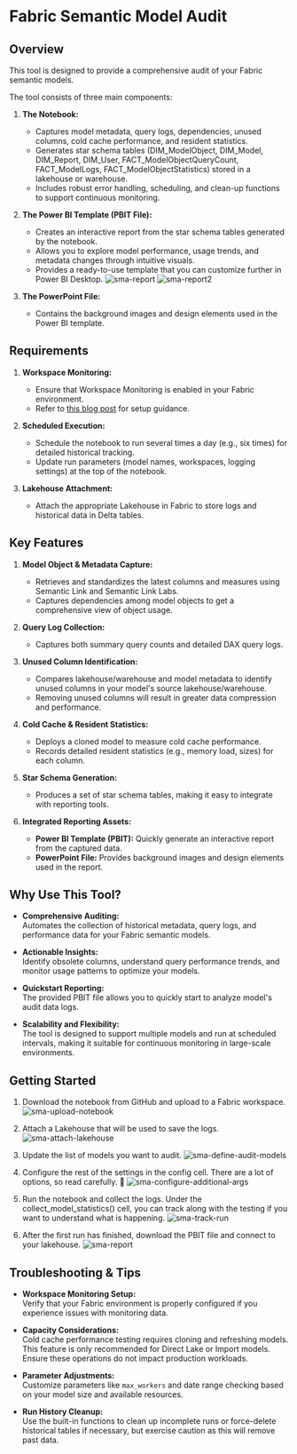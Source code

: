 # Fabric Semantic Model Audit

## Overview

This tool is designed to provide a comprehensive audit of your Fabric semantic models. 

The tool consists of three main components:

1. **The Notebook:**  
   - Captures model metadata, query logs, dependencies, unused columns, cold cache performance, and resident statistics.
   - Generates star schema tables (DIM_ModelObject, DIM_Model, DIM_Report, DIM_User, FACT_ModelObjectQueryCount, FACT_ModelLogs, FACT_ModelObjectStatistics) stored in a lakehouse or warehouse.
   - Includes robust error handling, scheduling, and clean-up functions to support continuous monitoring.

1. **The Power BI Template (PBIT File):**  
   - Creates an interactive report from the star schema tables generated by the notebook.
   - Allows you to explore model performance, usage trends, and metadata changes through intuitive visuals.
   - Provides a ready-to-use template that you can customize further in Power BI Desktop.
![sma-report](media/sma-report.png)
![sma-report2](media/sma-report2.png)

1. **The PowerPoint File:**  
   - Contains the background images and design elements used in the Power BI template.

## Requirements

1. **Workspace Monitoring:**  
   - Ensure that Workspace Monitoring is enabled in your Fabric environment.  
   - Refer to [this blog post](https://blog.fabric.microsoft.com/blog/announcing-public-preview-of-workspace-monitoring) for setup guidance.

1. **Scheduled Execution:**  
   - Schedule the notebook to run several times a day (e.g., six times) for detailed historical tracking.
   - Update run parameters (model names, workspaces, logging settings) at the top of the notebook.

1. **Lakehouse Attachment:**  
   - Attach the appropriate Lakehouse in Fabric to store logs and historical data in Delta tables.

## Key Features

1. **Model Object & Metadata Capture:**  
   - Retrieves and standardizes the latest columns and measures using Semantic Link and Semantic Link Labs.
   - Captures dependencies among model objects to get a comprehensive view of object usage.

1. **Query Log Collection:**  
   - Captures both summary query counts and detailed DAX query logs.

1. **Unused Column Identification:**  
   - Compares lakehouse/warehouse and model metadata to identify unused columns in your model's source lakehouse/warehouse.
   - Removing unused columns will result in greater data compression and performance.

1. **Cold Cache & Resident Statistics:**  
   - Deploys a cloned model to measure cold cache performance.
   - Records detailed resident statistics (e.g., memory load, sizes) for each column.

1. **Star Schema Generation:**  
   - Produces a set of star schema tables, making it easy to integrate with reporting tools.

1. **Integrated Reporting Assets:**  
   - **Power BI Template (PBIT):** Quickly generate an interactive report from the captured data.
   - **PowerPoint File:** Provides background images and design elements used in the report.

## Why Use This Tool?

- **Comprehensive Auditing:**  
  Automates the collection of historical metadata, query logs, and performance data for your Fabric semantic models.

- **Actionable Insights:**  
  Identify obsolete columns, understand query performance trends, and monitor usage patterns to optimize your models.

- **Quickstart Reporting:**  
  The provided PBIT file allows you to quickly start to analyze model's audit data logs.

- **Scalability and Flexibility:**  
  The tool is designed to support multiple models and run at scheduled intervals, making it suitable for continuous monitoring in large-scale environments.

## Getting Started

1. Download the notebook from GitHub and upload to a Fabric workspace.
![sma-upload-notebook](media/sma-upload-notebook.png)

1. Attach a Lakehouse that will be used to save the logs.
![sma-attach-lakehouse](media/sma-attach-lakehouse.png)

1. Update the list of models you want to audit.
![sma-define-audit-models](media/sma-define-audit-models.png)

1. Configure the rest of the settings in the config cell. There are a lot of options, so read carefully. 🙂
![sma-configure-additional-args](media/sma-configure-additional-args.png)

1. Run the notebook and collect the logs. Under the collect_model_statistics() cell, you can track along with the testing if you want to understand what is happening.
![sma-track-run](media/sma-track-run.png)

1. After the first run has finished, download the PBIT file and connect to your lakehouse.
![sma-report](media/sma-report.png)

## Troubleshooting & Tips

- **Workspace Monitoring Setup:**  
  Verify that your Fabric environment is properly configured if you experience issues with monitoring data.

- **Capacity Considerations:**  
  Cold cache performance testing requires cloning and refreshing models. This feature is only recommended for Direct Lake or Import models. Ensure these operations do not impact production workloads.

- **Parameter Adjustments:**  
  Customize parameters like `max_workers` and date range checking based on your model size and available resources.

- **Run History Cleanup:**  
  Use the built-in functions to clean up incomplete runs or force-delete historical tables if necessary, but exercise caution as this will remove past data.